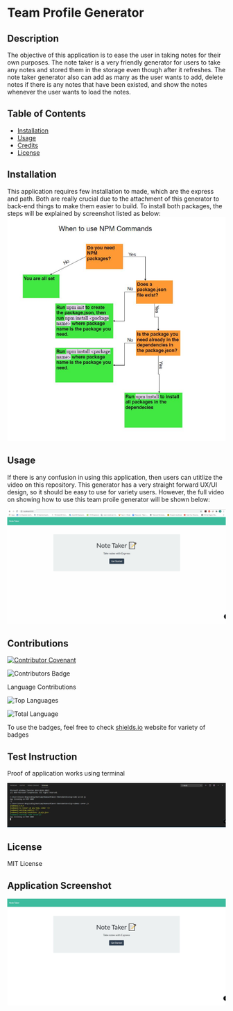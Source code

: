 # Team Profile Generator

## Description 
The objective of this application is to ease the user in taking notes for their own purposes. The note taker is a very friendly generator for users to take any notes and stored them in the storage even though after it refreshes. The note taker generator also can add as many as the user wants to add, delete notes if there is any notes that have been existed, and show the notes whenever the user wants to load the notes.  
    
## Table of Contents
* [Installation](#installation)
* [Usage](#usage)
* [Credits](#credits)
* [License](#license)

## Installation 
This application requires few installation to made, which are the express and path. Both are really crucial due to the attachment of this generator to back-end things to make them easier to build. To install both packages, the steps will be explained by screenshot listed as below:
![Steps Installation](./Images/steps.JPG) 
  
## Usage 
If there is any confusion in using this application, then users can utitlize the video on this repository. This generator has a very straight forward UX/UI design, so it should be easy to use for variety users. However, the full video on showing how to use this team proile generator will be shown below:
  
![Example Instructions](./Images/demo.gif)
  
## Contributions
[![Contributor Covenant](https://img.shields.io/badge/Contributor%20Covenant-v2.0%20adopted-ff69b4.svg)](code_of_conduct.md) 

![Contributors Badge](https://img.shields.io/github/contributors/stevenbong96/NoteGen?label=Total%20Contributors)

Language Contributions

![Top Languages](https://img.shields.io/github/languages/top/stevenbong96/NoteGen)

![Total Language](https://img.shields.io/github/languages/count/stevenbong96/NoteGen)

To use the badges, feel free to check [shields.io](https://shields.io/) website for variety of badges

## Test Instruction 
Proof of application works using terminal 

![Test Results](./Images/test.JPG)

## License 
  
MIT License

## Application Screenshot

![Screenshot](./Images/screenshot.JPG)